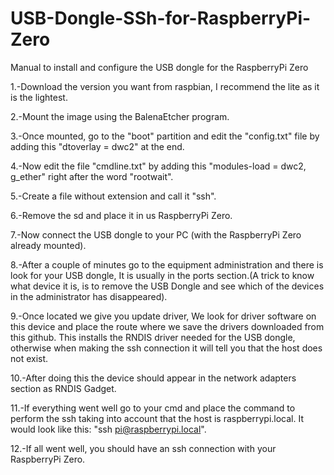 # USB-Dongle-SSh-for-RaspberryPi-Zero
Manual to install and configure the USB dongle for the RaspberryPi Zero

1.-Download the version you want from raspbian, I recommend the lite as it is the lightest.

2.-Mount the image using the BalenaEtcher program.

3.-Once mounted, go to the "boot" partition and edit the "config.txt" file by adding this "dtoverlay = dwc2" at the end.

4.-Now edit the file "cmdline.txt" by adding this "modules-load = dwc2, g_ether" right after the word "rootwait".

5.-Create a file without extension and call it "ssh".

6.-Remove the sd and place it in us RaspberryPi Zero.

7.-Now connect the USB dongle to your PC (with the RaspberryPi Zero already mounted).

8.-After a couple of minutes go to the equipment administration and there is look for your USB dongle, It is usually 
   in the ports section.(A trick to know what device it is, is to remove the USB Dongle and see which of the devices in 
   the administrator has disappeared).
   
9.-Once located we give you update driver, We look for driver software on this device and place the route where we 
   save the drivers downloaded from this github. This installs the RNDIS driver needed for the USB dongle, otherwise when 
   making the ssh connection it will tell you that the host does not exist.

10.-After doing this the device should appear in the network adapters section as RNDIS Gadget.

11.-If everything went well go to your cmd and place the command to perform the ssh taking into account that the host 
    is raspberrypi.local. It would look like this: "ssh pi@raspberrypi.local".
    
12.-If all went well, you should have an ssh connection with your RaspberryPi Zero.
